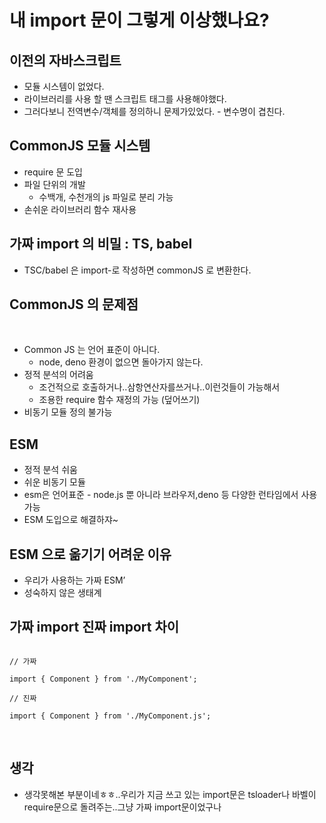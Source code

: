 # 내 import 문이 그렇게 이상했나요?

## 이전의 자바스크립트

- 모듈 시스템이 없었다.
- 라이브러리를 사용 할 땐 스크립트 태그를 사용해야했다.
- 그러다보니 전역변수/객체를 정의하니 문제가있었다. - 변수명이 겹친다.
  ​

## CommonJS 모듈 시스템

- require 문 도입
- 파일 단위의 개발
  - 수백개, 수천개의 js 파일로 분리 가능
- 손쉬운 라이브러리 함수 재사용
  ​

## 가짜 import 의 비밀 : TS, babel

- TSC/babel 은 import-로 작성하면 commonJS 로 변환한다.
  ​

## CommonJS 의 문제점

​

- Common JS 는 언어 표준이 아니다.
  - node, deno 환경이 없으면 돌아가지 않는다.
- 정적 분석의 어려움
  - 조건적으로 호출하거나..삼항연산자를쓰거나..이런것들이 가능해서
  - 조용한 require 함수 재정의 가능 (덮어쓰기)
- 비동기 모듈 정의 불가능
  ​

## ESM

- 정적 분석 쉬움
- 쉬운 비동기 모듈
- esm은 언어표준 - node.js 뿐 아니라 브라우저,deno 등 다양한 런타임에서 사용가능
  ​
- ESM 도입으로 해결하쟈~
  ​

## ESM 으로 옮기기 어려운 이유

- 우리가 사용하는 가짜 ESM’
- 성숙하지 않은 생태계
  ​

## 가짜 import 진짜 import 차이

```
​
// 가짜
​
import { Component } from './MyComponent';
​
// 진짜
​
import { Component } from './MyComponent.js';
```

​

## 생각

- 생각못해본 부분이네ㅎㅎ..우리가 지금 쓰고 있는 import문은 tsloader나 바벨이 require문으로 돌려주는..그냥 가짜 import문이었구나

